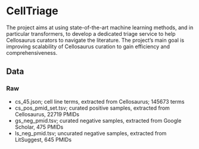 # CellTriage
The project aims at using state-of-the-art machine learning methods, and in particular transformers, to develop a dedicated triage service to help Cellosaurus curators to navigate the literature. The project’s main goal is improving scalability of Cellosaurus curation to gain efficiency and comprehensiveness.

## Data
### Raw
- cs_45.json; cell line terms, extracted from Cellosaurus; 145673 terms
- cs_pos_pmid_set.tsv; curated positive samples, extracted from Cellosaurus, 22719 PMIDs
- gs_neg_pmid.tsv; curated negative samples, extracted from Google Scholar, 475 PMIDs
- ls_neg_pmid.tsv; uncurated negative samples, extracted from LitSuggest, 645 PMIDs

